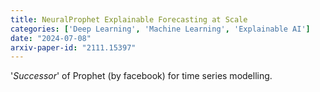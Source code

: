 ```yaml
---
title: NeuralProphet Explainable Forecasting at Scale
categories: ['Deep Learning', 'Machine Learning', 'Explainable AI']
date: "2024-07-08"
arxiv-paper-id: "2111.15397"
---
```



'_Successor_' of Prophet (by facebook) for time series modelling. 

